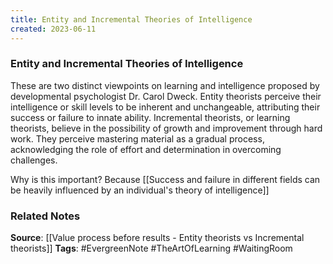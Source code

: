 ```yaml
---
title: Entity and Incremental Theories of Intelligence
created: 2023-06-11
---
```


### Entity and Incremental Theories of Intelligence
These are two distinct viewpoints on learning and intelligence proposed by developmental psychologist Dr. Carol Dweck. Entity theorists perceive their intelligence or skill levels to be inherent and unchangeable, attributing their success or failure to innate ability. Incremental theorists, or learning theorists, believe in the possibility of growth and improvement through hard work. They perceive mastering material as a gradual process, acknowledging the role of effort and determination in overcoming challenges.

Why is this important? Because [[Success and failure in different fields can be heavily influenced by an individual's theory of intelligence]]

### Related Notes
**Source**: [[Value process before results - Entity theorists vs Incremental theorists]]
**Tags**: #EvergreenNote #TheArtOfLearning #WaitingRoom 
